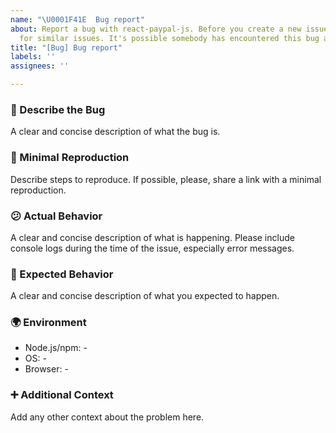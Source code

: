 ```yaml
---
name: "\U0001F41E  Bug report"
about: Report a bug with react-paypal-js. Before you create a new issue, please search
  for similar issues. It's possible somebody has encountered this bug already.
title: "[Bug] Bug report"
labels: ''
assignees: ''

---
```


### 🐞 Describe the Bug
A clear and concise description of what the bug is.

### 🔬 Minimal Reproduction
Describe steps to reproduce. If possible, please, share a link with a minimal reproduction.

### 😕 Actual Behavior
A clear and concise description of what is happening. Please include console logs during the time of the issue, especially error messages.

### 🤔 Expected Behavior
A clear and concise description of what you expected to happen.

### 🌍 Environment

- Node.js/npm: -
- OS: -
- Browser: -

### ➕ Additional Context
Add any other context about the problem here.
